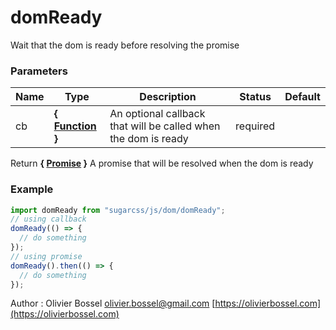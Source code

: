 # domReady

Wait that the dom is ready before resolving the promise

### Parameters

| Name | Type                                                                                                       | Description                                                    | Status   | Default |
| ---- | ---------------------------------------------------------------------------------------------------------- | -------------------------------------------------------------- | -------- | ------- |
| cb   | **{ [Function](https://developer.mozilla.org/fr/docs/Web/JavaScript/Reference/Objets_globaux/Function) }** | An optional callback that will be called when the dom is ready | required |

Return **{ [Promise](https://developer.mozilla.org/fr/docs/Web/JavaScript/Reference/Objets_globaux/Promise) }** A promise that will be resolved when the dom is ready

### Example

```js
import domReady from "sugarcss/js/dom/domReady";
// using callback
domReady(() => {
  // do something
});
// using promise
domReady().then(() => {
  // do something
});
```

Author : Olivier Bossel [olivier.bossel@gmail.com](mailto:olivier.bossel@gmail.com) [https://olivierbossel.com](https://olivierbossel.com)

